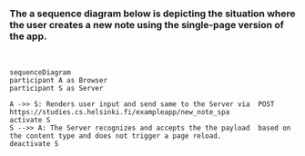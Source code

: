 ### The a sequence diagram below is depicting the situation where the user creates a new note using the single-page version of the app.

<br>

```mermaid
sequenceDiagram
participant A as Browser
participant S as Server

A ->> S: Renders user input and send same to the Server via  POST https://studies.cs.helsinki.fi/exampleapp/new_note_spa
activate S
S -->> A: The Server recognizes and accepts the the payload  based on the content type and does not trigger a page reload.
deactivate S
```

